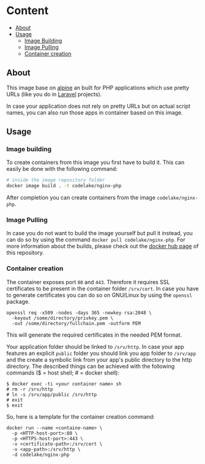 # Content
* [About](#about)
* [Usage](#usage)
  * [Image Building](#image-building)
  * [Image Pulling](#image-pulling)
  * [Container creation](#container-creation)

## About
This image base on [alpine](https://docs.docker.com/samples/library/alpine/)
an built for PHP applications which use pretty URLs
(like you do in [Laravel](https://laravel.com/) projects).

In case your application does not rely on pretty URLs but on actual script names,
you can also run those apps in container based on this image.

## Usage

### Image building
To create containers from this image you first have to build it.
This can easily be done with the following command:
```bash
# inside the image repository folder
docker image build . -t codelake/nginx-php
```
After completion you can create containers from the image `codelake/nginx-php`.

### Image Pulling
In case you do not want to build the image yourself but pull it instead,
you can do so by using the command `docker pull codelake/nginx-php`.
For more information about the builds, please check out the
[docker hub page](https://hub.docker.com/r/codelake/nginx-php) of this repository.

### Container creation
The container exposes port `80` and `443`.
Therefore it requires SSL certificates to be present in the container folder `/srv/cert`.
In case you have to generate certificates you can do so on GNU/Linux by using the `openssl` package.
```
openssl req -x509 -nodes -days 365 -newkey rsa:2048 \
  -keyout /some/directory/privkey.pem \
  -out /some/directory/fullchain.pem -outform PEM
```
This will generate the required certificates in the needed PEM format.

Your application folder should be linked to `/srv/http`.
In case your app features an explicit `public` folder you should link you app folder to `/srv/app`
and the create a symbolic link from your app's public directory to the http directory.
The described things can be achieved with the following commands ($ = host shell; # = docker shell):
```
$ docker exec -ti <your container name> sh
# rm -r /srv/http
# ln -s /srv/app/public /srv/http
# exit
$ exit
```

So, here is a template for the container creation command:
```
docker run --name <containe-name> \
  -p <HTTP-host-port>:80 \
  -p <HTTPS-host-port>:443 \
  -v <certificate-path>:/srv/cert \
  -v <app-path>:/srv/http \
  -d codelake/nginx-php
```
